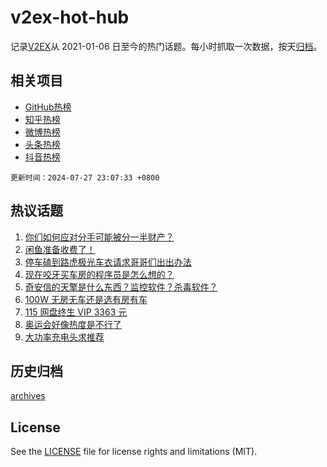 # v2ex-hot-hub

 记录[V2EX](https://www.v2ex.com/)从 2021-01-06 日至今的热门话题。每小时抓取一次数据，按天[归档](archives)。
 
 ## 相关项目

- [GitHub热榜](https://github.com/lonnyzhang423/github-hot-hub)
- [知乎热榜](https://github.com/lonnyzhang423/zhihu-hot-hub)
- [微博热榜](https://github.com/lonnyzhang423/weibo-hot-hub)
- [头条热榜](https://github.com/lonnyzhang423/toutiao-hot-hub)
- [抖音热榜](https://github.com/lonnyzhang423/douyin-hot-hub)


 `更新时间：2024-07-27 23:07:33 +0800`

## 热议话题

1. [你们如何应对分手可能被分一半财产？](https://www.v2ex.com/t/1060460)
1. [闲鱼准备收费了！](https://www.v2ex.com/t/1060449)
1. [停车磕到路虎极光车衣请求哥哥们出出办法](https://www.v2ex.com/t/1060535)
1. [现在咬牙买车房的程序员是怎么想的？](https://www.v2ex.com/t/1060485)
1. [奇安信的天擎是什么东西？监控软件？杀毒软件？](https://www.v2ex.com/t/1060452)
1. [100W 无房无车还是选有房有车](https://www.v2ex.com/t/1060480)
1. [115 网盘终生 VIP 3363 元](https://www.v2ex.com/t/1060446)
1. [奥运会好像热度是不行了](https://www.v2ex.com/t/1060443)
1. [大功率充电头求推荐](https://www.v2ex.com/t/1060510)

## 历史归档

[archives](archives)

## License

See the [LICENSE](LICENSE) file for license rights and limitations (MIT).
